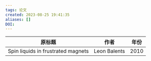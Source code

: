 ```yaml
---
tags: 论文
created: 2023-08-25 19:41:35
aliases: []
DOI: 
---
```

| 原标题 | 作者|年份|
|:-:|:-:|:-:|
|Spin liquids in frustrated magnets|Leon Balents|2010|
